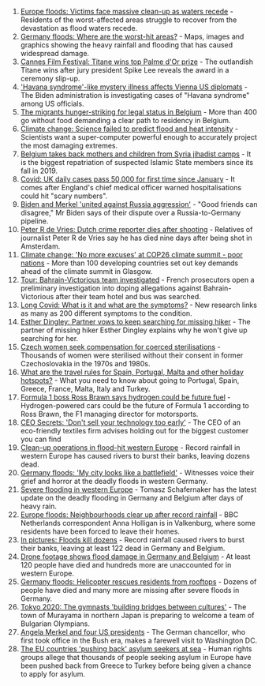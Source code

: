 1. [Europe floods: Victims face massive clean-up as waters recede](https://www.bbc.co.uk/news/world-europe-57876982) - Residents of the worst-affected areas struggle to recover from the devastation as flood waters recede.
2. [Germany floods: Where are the worst-hit areas?](https://www.bbc.co.uk/news/world-europe-57862894) - Maps, images and graphics showing the heavy rainfall and flooding that has caused widespread damage.
3. [Cannes Film Festival: Titane wins top Palme d'Or prize](https://www.bbc.co.uk/news/entertainment-arts-57875578) - The outlandish Titane wins after jury president Spike Lee reveals the award in a ceremony slip-up.
4. ['Havana syndrome'-like mystery illness affects Vienna US diplomats](https://www.bbc.co.uk/news/world-europe-57875322) - The Biden administration is investigating cases of "Havana syndrome" among US officials.
5. [The migrants hunger-striking for legal status in Belgium](https://www.bbc.co.uk/news/world-europe-57867823) - More than 400 go without food demanding a clear path to residency in Belgium.
6. [Climate change: Science failed to predict flood and heat intensity](https://www.bbc.co.uk/news/science-environment-57863205) - Scientists want a super-computer powerful enough to accurately project the most damaging extremes.
7. [Belgium takes back mothers and children from Syria jihadist camps](https://www.bbc.co.uk/news/world-europe-57870808) - It is the biggest repatriation of suspected Islamic State members since its fall in 2019.
8. [Covid: UK daily cases pass 50,000 for first time since January](https://www.bbc.co.uk/news/uk-57867990) - It comes after England's chief medical officer warned hospitalisations could hit "scary numbers".
9. [Biden and Merkel 'united against Russia aggression'](https://www.bbc.co.uk/news/world-us-canada-57854625) - "Good friends can disagree," Mr Biden says of their dispute over a Russia-to-Germany pipeline.
10. [Peter R de Vries: Dutch crime reporter dies after shooting](https://www.bbc.co.uk/news/world-europe-57853004) - Relatives of journalist Peter R de Vries say he has died nine days after being shot in Amsterdam.
11. [Climate change: 'No more excuses' at COP26 climate summit - poor nations](https://www.bbc.co.uk/news/science-environment-57839368) - More than 100 developing countries set out key demands ahead of the climate summit in Glasgow.
12. [Tour: Bahrain-Victorious team investigated](https://www.bbc.co.uk/sport/cycling/57850494) - French prosecutors open a preliminary investigation into doping allegations against Bahrain-Victorious after their team hotel and bus was searched.
13. [Long Covid: What is it and what are the symptoms?](https://www.bbc.co.uk/news/health-57833394) - New research links as many as 200 different symptoms to the condition.
14. [Esther Dingley: Partner vows to keep searching for missing hiker](https://www.bbc.co.uk/news/uk-england-tyne-57818035) - The partner of missing hiker Esther Dingley explains why he won't give up searching for her.
15. [Czech women seek compensation for coerced sterilisations](https://www.bbc.co.uk/news/world-europe-57843624) - Thousands of women were sterilised without their consent in former Czechoslovakia in the 1970s and 1980s.
16. [What are the travel rules for Spain, Portugal, Malta and other holiday hotspots?](https://www.bbc.co.uk/news/explainers-56997931) - What you need to know about going to Portugal, Spain, Greece, France, Malta, Italy and Turkey.
17. [Formula 1 boss Ross Brawn says hydrogen could be future fuel](https://www.bbc.co.uk/sport/formula1/57842205) - Hydrogen-powered cars could be the future of Formula 1 according to Ross Brawn, the F1 managing director for motorsports.
18. [CEO Secrets: 'Don't sell your technology too early'](https://www.bbc.co.uk/news/business-57805207) - The CEO of an eco-friendly textiles firm advises holding out for the biggest customer you can find
19. [Clean-up operations in flood-hit western Europe](https://www.bbc.co.uk/news/world-europe-57861385) - Record rainfall in western Europe has caused rivers to burst their banks, leaving dozens dead.
20. [Germany floods: 'My city looks like a battlefield'](https://www.bbc.co.uk/news/world-europe-57862570) - Witnesses voice their grief and horror at the deadly floods in western Germany.
21. [Severe flooding in western Europe](https://www.bbc.co.uk/weather/features/57862526) - Tomasz Schafernaker has the latest update on the deadly flooding in Germany and Belgium after days of heavy rain.
22. [Europe floods: Neighbourhoods clear up after record rainfall](https://www.bbc.co.uk/news/world-europe-57861384) - BBC Netherlands correspondent Anna Holligan is in Valkenburg, where some residents have been forced to leave their homes.
23. [In pictures: Floods kill dozens](https://www.bbc.co.uk/news/world-europe-57858826) - Record rainfall caused rivers to burst their banks, leaving at least 122 dead in Germany and Belgium.
24. [Drone footage shows flood damage in Germany and Belgium](https://www.bbc.co.uk/news/world-europe-57869617) - At least 120 people have died and hundreds more are unaccounted for in western Europe.
25. [Germany floods: Helicopter rescues residents from rooftops](https://www.bbc.co.uk/news/world-europe-57849206) - Dozens of people have died and many more are missing after severe floods in Germany.
26. [Tokyo 2020: The gymnasts 'building bridges between cultures'](https://www.bbc.co.uk/news/world-asia-57839224) - The town of Murayama in northern Japan is preparing to welcome a team of Bulgarian Olympians.
27. [Angela Merkel and four US presidents](https://www.bbc.co.uk/news/world-us-canada-57844194) - The German chancellor, who first took office in the Bush era, makes a farewell visit to Washington DC.
28. [The EU countries 'pushing back' asylum seekers at sea](https://www.bbc.co.uk/news/world-europe-57809909) - Human rights groups allege that thousands of people seeking asylum in Europe have been pushed back from Greece to Turkey before being given a chance to apply for asylum.
